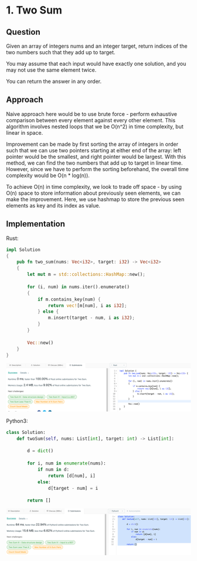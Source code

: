 # 1. Two Sum

## Question

Given an array of integers nums and an integer target, return indices of the
two numbers such that they add up to target.

You may assume that each input would have exactly one solution, and you may not
use the same element twice.

You can return the answer in any order.

## Approach

Naive approach here would be to use brute force - perform exhaustive comparison
between every element against every other element. This algorithm involves
nested loops that we be O(n^2) in time complexity, but linear in space.

Improvement can be made by first sorting the array of integers in order such
that we can use two pointers starting at either end of the array: left pointer
would be the smallest, and right pointer would be largest. With this method, we
can find the two numbers that add up to target in linear time. However, since
we have to perform the sorting beforehand, the overall time complexity would be
O(n * log(n)).

To achieve O(n) in time complexity, we look to trade off space - by using O(n)
space to store information about previously seen elements, we can make the
improvement. Here, we use hashmap to store the previous seen elements as key
and its index as value.


## Implementation

Rust:

```rust
impl Solution 
{
    pub fn two_sum(nums: Vec<i32>, target: i32) -> Vec<i32> 
    {
        let mut m = std::collections::HashMap::new();
        
        for (i, num) in nums.iter().enumerate() 
        {
            if m.contains_key(num) { 
                return vec![m[num], i as i32];
            } else {
                m.insert(target - num, i as i32);
            }
        }
        
        Vec::new()
    }
}
```

![Acceptance-Test](./resource/0001-Two-Sum-Rust.png)

Python3:

```python
class Solution:
    def twoSum(self, nums: List[int], target: int) -> List[int]:
        
        d = dict()
        
        for i, num in enumerate(nums):
            if num in d:
                return [d[num], i]
            else:
                d[target - num] = i
        
        return []
```

![Acceptance-test](./resource/0001-Two-Sum-Python3.png)
